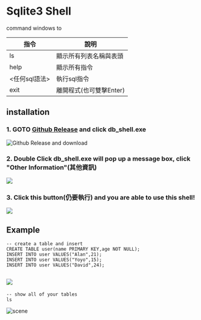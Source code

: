 # Sqlite3 Shell
command windows to 


|指令|說明|  
|----|----|  
|ls|顯示所有列表名稱與表頭|  
|help|顯示所有指令|  
|<任何sql語法>|執行sql指令|  
|exit|離開程式(也可雙擊Enter)|  

## installation
### 1. GOTO [Github Release](https://github.com/alan890104/sqlite3-shell/releases/latest) and click db_shell.exe   
![Github Release and download](https://i.imgur.com/Gokq0ZT.png)

### 2. Double Click db_shell.exe will pop up a message box, click "Other Information"(其他資訊)   
![](https://i.imgur.com/cwE0MPc.png)
### 3. Click this button(仍要執行) and you are able to use this shell!   
![](https://i.imgur.com/bIHXD6J.png)

## Example
```sql=
-- create a table and insert
CREATE TABLE user(name PRIMARY KEY,age NOT NULL);
INSERT INTO user VALUES("Alan",21);
INSERT INTO user VALUES("Yoyo",15);
INSERT INTO user VALUES("David",24);
```
![](https://i.imgur.com/jLSqgLx.png)
----------------------------------
```sql=
-- show all of your tables
ls
```
![scene](https://i.imgur.com/1xEqAFr.png)